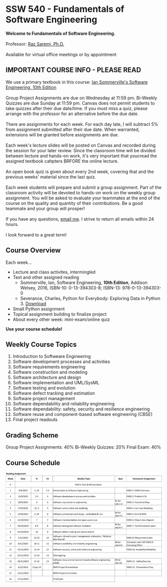 # SSW 540 - Fundamentals of Software Engineering

**Welcome to Fundamentals of Software Engineering.** </br>
</br>
Professor: [Raz Saremi, Ph.D.](mailto:rsaremi@stevens.edu) </br>
</br>
Available for virtual office meetings or by appointment </br>

## IMPORTANT COURSE INFO - PLEASE READ

We use a primary textbook in this course: [Ian Sommerville's Software Engineering, 10th Edition](https://www.amazon.com/Software-Engineering-10th-Ian-Sommerville/dp/0133943038/ref=sr_1_1?keywords=Ian+Sommerville%27s+Software+Engineering&qid=1641488883&sr=8-1) </br>
</br>
Group Project Assignments are due on Wednesday at 11:59 pm. Bi-Weekly Quizzes are due Sunday at 11:59 pm. Canvas does not permit students to take quizzes after their due date/time. If you must miss a quiz, please arrange with the professor for an alternative before the due date. </br>
</br>
There are assignments for each week. For each day late, I will subtract 5% from assignment submitted after their due date. When warranted, extensions will be granted before assignments are due. </br>
</br>
Each week's lecture slides will be posted on Canvas and recorded during the session for your later review. Since the classroom time will be divided between lecture and hands-on work, it's very important that youcread the assigned textbook cahpters BRFORE the online lecture. </br>
</br>
An open book quiz is given about every 2nd week, covering that and the previous weeks' material since the last quiz. </br>
</br>
Each week students will prepare and submit a group assignment. Part of the classroom activity will be devoted to hands-on work on the weekly group assignment. You will be asked to evaluate your teammates at the end of the course on the quality and quantity of their contributions. Be a good teammate and your group will prosper! </br>
</br>
If you have any questions, [email me](mailto:rsaremi@stevens.edu). I strive to return all emails within 24 hours. </br>
</br>
I look forward to a great term!

## Course Overview

Each week...

* Lecture and class activites, intermingled
* Text and other assigned reading
  * Sommerville, Ian, Software Engineering, **10th Edition**, Addison Welsey, 2016, ISBN-10: 0-13-394303-8; ISBN-13: 978-0-13-394303-0
  * Severance, Charles, Python for Everybody: Exploring Data in Python 3. [Download](http://www.pythonlearn.com/book.php)
* Small Python assignment
* Topical assignment building to finalize project
* About every other week: mini-exam/online quiz

**Use your course schedule!**

## Weekly Course Topics

1. Introduction to Softweare Engineering
2. Software development processes and activities
3. Software requirements engineering
4. Software construction and modeling
5. Software architecture and design
6. Software implementation and UML/SysML
7. Software testing and evolution
8. Software defect tracking and estimation
9. Software project management
10. Software dependability and reliability engineering
11. Software dependability: safety, security and resilience engineering
12. Software reuse and component-based software engineering (CBSE)
13. Final project readouts

## Grading Scheme

Group Project Assignments: 40%
Bi-Weekly Quizzes: 20%
Final Exam: 40%

## Course Schedule

![fall2023schedule.jpg](fall2023schedule.jpg)

